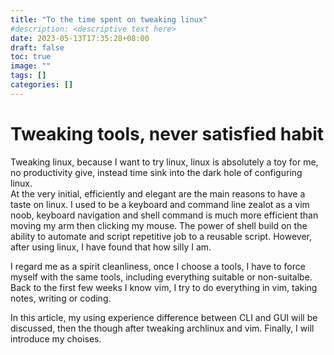 ```yaml
---
title: "To the time spent on tweaking linux"
#description: <descriptive text here>
date: 2023-05-13T17:35:28+08:00
draft: false
toc: true
image: ""
tags: []
categories: []
---
```


# Tweaking tools, never satisfied habit
Tweaking linux, because I want to try linux, linux is absolutely a toy for me, 
no productivity give, instead time sink into the dark hole of configuring linux.  
At the very initial, efficiently and elegant are the main reasons to have a 
taste on linux. I used to be a keyboard and command line zealot as a vim noob, 
keyboard navigation and shell command is much more efficient than moving my arm 
then clicking my mouse. The power of shell build on the ability to automate and 
script repetitive job to a reusable script. However, after using linux, I have 
found that how silly I am.

I regard me as a spirit cleanliness, once I choose a tools, I have to force 
myself with the same tools, including everything suitable or non-suitalbe. Back 
to the first few weeks I know vim, I try to do everything in vim, taking notes, 
writing or coding.

In this article, my using experience difference between CLI and GUI will be 
discussed, then the though after tweaking archlinux and vim. Finally, I will 
introduce my choises.

